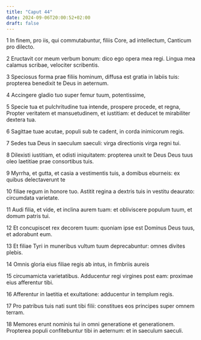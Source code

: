 ```yaml
---
title: "Caput 44"
date: 2024-09-06T20:00:52+02:00
draft: false
---
```



1 In finem, pro iis, qui commutabuntur, filiis Core, ad intellectum, Canticum pro dilecto.

2 Eructavit cor meum verbum bonum: dico ego opera mea regi. Lingua mea calamus scribae, velociter scribentis.

3 Speciosus forma prae filiis hominum, diffusa est gratia in labiis tuis: propterea benedixit te Deus in aeternum.

4 Accingere gladio tuo super femur tuum, potentissime,

5 Specie tua et pulchritudine tua intende, prospere procede, et regna, Propter veritatem et mansuetudinem, et iustitiam: et deducet te mirabiliter dextera tua.

6 Sagittae tuae acutae, populi sub te cadent, in corda inimicorum regis.

7 Sedes tua Deus in saeculum saeculi: virga directionis virga regni tui.

8 Dilexisti iustitiam, et odisti iniquitatem: propterea unxit te Deus Deus tuus oleo laetitiae prae consortibus tuis.

9 Myrrha, et gutta, et casia a vestimentis tuis, a domibus eburneis: ex quibus delectaverunt te

10 filiae regum in honore tuo. Astitit regina a dextris tuis in vestitu deaurato: circumdata varietate.

11 Audi filia, et vide, et inclina aurem tuam: et obliviscere populum tuum, et domum patris tui.

12 Et concupiscet rex decorem tuum: quoniam ipse est Dominus Deus tuus, et adorabunt eum.

13 Et filiae Tyri in muneribus vultum tuum deprecabuntur: omnes divites plebis.

14 Omnis gloria eius filiae regis ab intus, in fimbriis aureis

15 circumamicta varietatibus. Adducentur regi virgines post eam: proximae eius afferentur tibi.

16 Afferentur in laetitia et exultatione: adducentur in templum regis.

17 Pro patribus tuis nati sunt tibi filii: constitues eos principes super omnem terram.

18 Memores erunt nominis tui in omni generatione et generationem. Propterea populi confitebuntur tibi in aeternum: et in saeculum saeculi.

